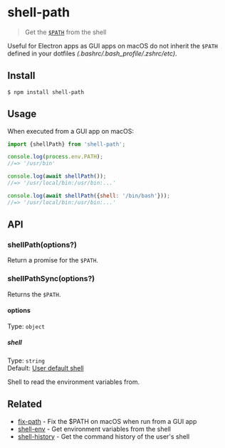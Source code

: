 # shell-path

> Get the [`$PATH`](https://en.wikipedia.org/wiki/PATH_(variable)) from the shell

Useful for Electron apps as GUI apps on macOS do not inherit the `$PATH` defined in your dotfiles *(.bashrc/.bash_profile/.zshrc/etc)*.

## Install

```
$ npm install shell-path
```

## Usage

When executed from a GUI app on macOS:

```js
import {shellPath} from 'shell-path';

console.log(process.env.PATH);
//=> '/usr/bin'

console.log(await shellPath());
//=> '/usr/local/bin:/usr/bin:...'

console.log(await shellPath({shell: '/bin/bash'}));
//=> '/usr/local/bin:/usr/bin:...'
```

## API

### shellPath(options?)

Return a promise for the `$PATH`.

### shellPathSync(options?)

Returns the `$PATH`.

#### options

Type: `object`

##### shell

Type: `string`\
Default: [User default shell](https://github.com/sindresorhus/default-shell)

Shell to read the environment variables from.

## Related

- [fix-path](https://github.com/sindresorhus/fix-path) - Fix the $PATH on macOS when run from a GUI app
- [shell-env](https://github.com/sindresorhus/shell-env) - Get environment variables from the shell
- [shell-history](https://github.com/sindresorhus/shell-history) - Get the command history of the user's shell
